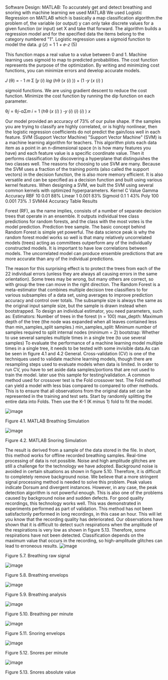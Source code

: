  Software Design:
MATLAB:
To accurately get and detect breathing and snoring with machine learning we used MATLAB We used Logistic Regression on MATLAB which is basically a map classification algorithm.the problem of, the variable (or output) y can only take discrete values for a given function (or input) set X and take that forward. The algorithm builds a regression model and for the specified data the items belong to the category numbered "1". Logistic regression uses a sigmoid function to model the data. 
𝑔 (𝑧) = 1 1 + 𝑒-𝑧 (5)

 This function maps a real value to a value between 0 and 1. Machine learning uses sigmoid to map to predicted probabilities. The cost function represents the purpose of the optimization. By writing and minimizing cost functions, you can minimize errors and develop accurate models. 

𝐽 (θ) = - 1 𝑚 Σ [𝑦 (𝑖) 𝑙𝑜𝑔 (ℎθ (𝑥 (𝑖) )) + (1 -𝑦 (𝑥 (𝑖) )

sigmoid functions. We are using gradient descent to reduce the cost function. Minimize the cost function by running the dip function on each parameter. 

θ𝑗 = θ𝑗-αΣ𝑚 𝑖 = 1 (ℎθ (𝑥 (𝑖) ) -𝑦 (𝑖) (𝑖) (𝑖) ) 𝑥

Our model provided an accuracy of 73% of our pulse shape. If the samples you are trying to classify are highly correlated, or is highly nonlinear, then the logistic regression coefficients do not predict the gain/loss well in each feature. 
SVM (Support Vector Machine) "Support Vector Machine" (SVM) is a machine learning algorithm for teachers. This algorithm plots each data item as a point in an n-dimensional space (n is how many features you have) and each feature value is a specific coordinate value. Then it performs classification by discovering a hyperplane that distinguishes the two classes well. The reasons for choosing to use SVM are many. Because the SVM uses a fraction of the training points (also called the support vectors) in the decision function, the is also more memory efficient. It is also versatile and can be specified as a decision function and built using various kernel features. When designing a SVM, we built the SVM using several common kernels with optimized hyperparameters. Kernel C Value Gamma Accuracy RBF 10 0.01 88% Linear 1 0.001 83% Sigmoid 0.1 1 43% Poly 100 0.001 73% .1 SVM44 Accuracy Table Results 

Forest (RF), as the name implies, consists of a number of separate decision trees that operate in an ensemble. It outputs individual tree class predictions for random forests, and the class with the most votes is the model prediction. Prediction tree sample. The basic concept behind Random Forest is simple yet powerful. The data science peak is why the random forest model works so well is that many relatively uncorrelated models (trees) acting as committees outperform any of the individually constructed models. It is important to have low correlations between models. The uncorrelated model can produce ensemble predictions that are more accurate than any of the individual predictions. 

The reason for this surprising effect is to protect the trees from each of the 22 individual errors (unless they are always all causing errors in the same orientation). Some trees may be wrong, but many others are correct, so with group the tree can move in the right direction. The Random Forest is a meta-estimator that combines multiple decision tree classifiers to for various subsamples of a data set, using averages to improve prediction accuracy and control over totals. The subsample size is always the same as the original input sample size, but the sample is drawn instead when bootstrapped. To design an individual estimator, you need parameters, such as: Estimators: Number of trees in the forest (n = 100)  max_depth: Maximum depth of the tree (the node was expanded when all leaves contained less than min_samples_split samples.)  min_samples_split: Minimum number of samples required to split internal nodes (minimum = 2) bootstrap: Whether to use several samples multiple times in a single tree (to use several samples) To evaluate the performance of a machine learning model multiple times in a single tree, it needs to be tested with some invisible data.As can be seen in figure 4.1 and 4.2 General. Cross-validation (CV) is one of the techniques used to validate machine learning models, though there are resampling steps used to evaluate models when data is limited. In order to run CV, you have to set aside data samples/portions that are not used to train the model. later use this sample for testing/validation. A common method used for crossover test is the Fold crossover test.
The Fold method can yield a model with less bias compared to compared to other methods. This is to ensure that all observations from the original data set can be represented in the training and test sets. Start by randomly splitting the entire data into Folds. Then use the K-1 (K minus 1) fold to fit the model.
 
![image](https://user-images.githubusercontent.com/59439727/181628771-82d661b1-97df-46cf-b3b7-f4e128cb7ae4.png)

Figure 4.1. MATLAB Breathing Simulation


![image](https://user-images.githubusercontent.com/59439727/181628801-25f72269-2ad3-4ba1-9942-be7b7536d9f5.png)

 Figure 4.2. MATLAB Snoring Simulation


The result is derived from a sample of the data stored in the file. In short, this method works for offline recorded breathing samples. Real-time processing of data is not possible. Noise and high amplitude glitches are still a challenge for the technology we have adopted. Background noise is avoided in certain situations as shown in figure 5.10. Therefore, it is difficult to completely remove background noise. We believe that a more stringent signal processing method is needed to solve this problem. Peak values indicate Dorsum and divergent instances. However, in any case, the peak detection algorithm is not powerful enough. This is also one of the problems caused by background noise and sudden defects. For good quality recordings, this technology works well. This was demonstrated in experiments performed as part of validation. This method has not been satisfactorily performed in long recordings, in this case an hour. This will let you know that the recording quality has deteriorated. Our observations have shown that it is difficult to detect such respirations when the amplitude of the respirations is very low as shown in figure 5.13. Therefore, some respirations have not been detected. Classification depends on the maximum value that occurs in the recording, so high-amplitude glitches can lead to erroneous results.
 ![image](https://user-images.githubusercontent.com/59439727/181629121-139e41ae-edc9-42a4-a3b1-8509939f31a9.png)

Figure 5.7.  Breathing raw signal

 ![image](https://user-images.githubusercontent.com/59439727/181629159-71e65b99-a75f-41bc-863f-b5947c36a3d3.png)

Figure 5.8.  Breathing envelops



![image](https://user-images.githubusercontent.com/59439727/181629218-22e4b05e-626e-4004-860e-6ec41fb45ef4.png)

 
Figure 5.9.  Breathing analysis


![image](https://user-images.githubusercontent.com/59439727/181629253-aa380ae4-3777-4925-a308-4f2b63323ca0.png)


 
Figure 5.10.  Breathing per minute


![image](https://user-images.githubusercontent.com/59439727/181629297-632a5a12-e8ed-40cd-a56a-74fc9159fc79.png)

 
Figure 5.11.  Snoring envelops

 ![image](https://user-images.githubusercontent.com/59439727/181629334-194f3d88-9480-4bd9-96da-dd06d7b20079.png)

Figure 5.12.  Snores per minute

![image](https://user-images.githubusercontent.com/59439727/181629362-ff8386da-f41a-4a70-8ae1-a374c210e54e.png)

 
Figure 5.13.  Snores absolute value
